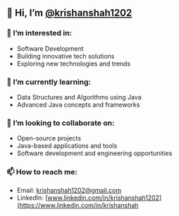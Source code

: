 ## 👋 Hi, I’m [@krishanshah1202](https://github.com/krishanshah1202)

### 👀 I’m interested in:
- Software Development
- Building innovative tech solutions
- Exploring new technologies and trends

### 🌱 I’m currently learning:
- Data Structures and Algorithms using Java
- Advanced Java concepts and frameworks

### 💞️ I’m looking to collaborate on:
- Open-source projects
- Java-based applications and tools
- Software development and engineering opportunities

### 📫 How to reach me:
- Email: [krishanshah1202@gmail.com](mailto:krishanshah1202@gmail.com)
- LinkedIn: [www.linkedin.com/in/krishanshah1202](https://www.linkedin.com/in/krishanshah
